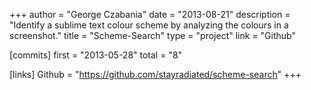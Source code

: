 +++
author = "George Czabania"
date = "2013-08-21"
description = "Identify a sublime text colour scheme by analyzing the colours in a screenshot."
title = "Scheme-Search"
type = "project"
link = "Github"

[commits]
  first = "2013-05-28"
  total = "8"

[links]
  Github = "https://github.com/stayradiated/scheme-search"
+++

